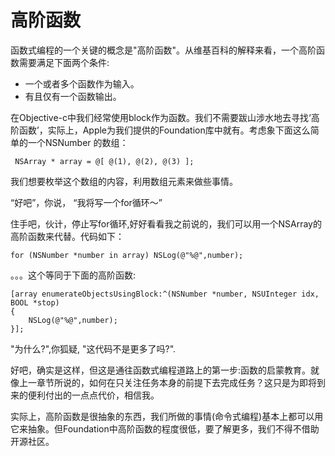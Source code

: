 # 高阶函数
函数式编程的一个关键的概念是"高阶函数"。从维基百科的解释来看，一个高阶函数需要满足下面两个条件:
  * 一个或者多个函数作为输入。
  * 有且仅有一个函数输出。

在Objective-c中我们经常使用block作为函数。我们不需要跋山涉水地去寻找‘高阶函数’，实际上，Apple为我们提供的Foundation库中就有。考虑象下面这么简单的一个NSNumber 的数组：

```
 NSArray * array = @[ @(1), @(2), @(3) ];
```

我们想要枚举这个数组的内容，利用数组元素来做些事情。

“好吧”，你说， “我将写一个for循环～”

住手吧，伙计，停止写for循环,好好看看我之前说的，我们可以用一个NSArray的高阶函数来代替。代码如下：
```
for (NSNumber *number in array) NSLog(@"%@",number);

```
。。。这个等同于下面的高阶函数:

```
[array enumerateObjectsUsingBlock:^(NSNumber *number, NSUInteger idx, BOOL *stop)
{
    NSLog(@"%@",number);
}];
```
"为什么?",你狐疑, "这代码不是更多了吗?".

好吧，确实是这样，但这是通往函数式编程道路上的第一步:函数的启蒙教育。就像上一章节所说的，如何在只关注任务本身的前提下去完成任务？这只是为即将到来的便利付出的一点点代价，相信我。

实际上，高阶函数是很抽象的东西，我们所做的事情(命令式编程)基本上都可以用它来抽象。但Foundation中高阶函数的程度很低，要了解更多，我们不得不借助开源社区。



